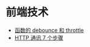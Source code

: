 # 前端技术
* [函数的 debounce 和 throttle](https://github.com/lijiakof/frontend-book/blob/master/share/debounce-throttle.md)
* [HTTP 通讯 7 个步骤](https://github.com/lijiakof/frontend-book/blob/master/share/http.md)